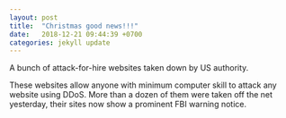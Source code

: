 ```yaml
---
layout: post
title:  "Christmas good news!!!"
date:   2018-12-21 09:44:39 +0700
categories: jekyll update
---
```

A bunch of attack-for-hire websites taken down by US authority.

These websites allow anyone with minimum computer skill to attack any website using DDoS. More than a dozen of them were taken off the net yesterday, their sites now show a prominent FBI warning notice.
